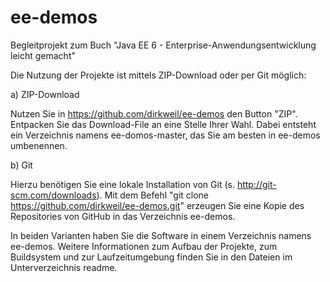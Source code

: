 ee-demos
========

Begleitprojekt zum Buch "Java EE 6 - Enterprise-Anwendungsentwicklung leicht gemacht"

Die Nutzung der Projekte ist mittels ZIP-Download oder per Git möglich:

a) ZIP-Download

   Nutzen Sie in https://github.com/dirkweil/ee-demos den Button "ZIP". Entpacken Sie das Download-File an eine
   Stelle Ihrer Wahl. Dabei entsteht ein Verzeichnis namens ee-domos-master, das Sie am besten in ee-demos
   umbenennen.
   
b) Git

   Hierzu benötigen Sie eine lokale Installation von Git (s. http://git-scm.com/downloads).
   Mit dem Befehl "git clone https://github.com/dirkweil/ee-demos.git" erzeugen Sie eine Kopie des Repositories
   von GitHub in das Verzeichnis ee-demos.

In beiden Varianten haben Sie die Software in einem Verzeichnis namens ee-demos. Weitere Informationen zum
Aufbau der Projekte, zum Buildsystem und zur Laufzeitumgebung finden Sie in den Dateien im Unterverzeichnis
readme.

